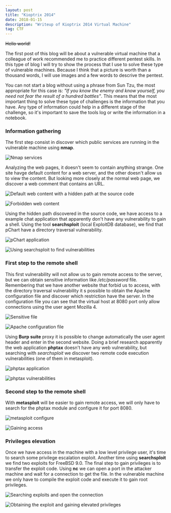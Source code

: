 ```yaml
---
layout: post
title: "Kioptrix 2014"
date: 2018-01-15 
description: "Writeup of Kioptrix 2014 Virtual Machine"
tag: CTF
---   
```


~~Hello world!~~

The first post of this blog will be about a vulnerable virtual machine that a colleague of work recommended me to practice different pentest skills. In this type of blog I will try to show the process that I use to solve these type of vulnerable machines. Because I think that a picture is worth than a thousand words, I will use images and a few words to descrive the pentest.

You can not start a blog without using a phrase from Sun Tzu, the most appropriate for this case is: *"If you know the enemy and know yourself, you need not fear the result of a hundred battles"*. This means that the most important thing to solve these type of challenges is the information that you have. Any type of information could help in a different stage of the challenge, so it's important to save the tools log or write the information in a notebook.

### Information gathering

The first step consist in discover which public services are running in the vulnerable machine using **nmap**.

![](/images/posts/Kioptrix2014/img1.png "Nmap services")

Analyzing the web pages, it doesn't seem to contain anything strange. One site havge default content for a web server, and the other doesn't allow us to view the content. But looking more closely at the normal web page, we discover a web comment that contains an URL.

![](/images/posts/Kioptrix2014/img2.png "Default web content with a hidden path at the source code")

![](/images/posts/Kioptrix2014/img3.png "Forbidden web content")

Using the hidden path discovered in the source code, we have access to a example chat application that apparently don't have any vulnerability to gain a shell. Using the tool **searchsploit** (local ExploitDB database), we find that pChart have a directory traversal vulnerability.

![](/images/posts/Kioptrix2014/img4.png "pChart application")

![](/images/posts/Kioptrix2014/img5.png "Using searchsploit to find vulnerabilities")

### First step to the remote shell

This first vulnerability will not allow us to gain remote access to the server, but we can obtain sensitive information like */etc/password* file. Remembering that we have another website that forbid us to access, with the directory traversal vulnerability it s possible to obtain the Apache configuration file and discover which restriction have the server. In the configuration file you can see that the virtual host at 8080 port only allow connections using the user agent Mozilla 4.

![](/images/posts/Kioptrix2014/img6.png "Sensitive file")

![](/images/posts/Kioptrix2014/img7.png "Apache configuration file")

Using **Burp suite** proxy it is possible to change automatically the user agent header and enter in the second website. Doing a brief research apparently the web application **phptax** doesn't have any web vulnerability, but searching with *searchsploit* we discover two remote code execution vulnerabilities (one of them in metasploit).

![](/images/posts/Kioptrix2014/img8.png "phptax application")

![](/images/posts/Kioptrix2014/img9.png "phptax vulnerabilities")

### Second step to the remote shell

With **metasploit** will be easier to gain remote access, we will only have to search for the phptax module and configure it for port 8080.

![](/images/posts/Kioptrix2014/img10.png "metasploit configure")

![](/images/posts/Kioptrix2014/img11.png "Gaining access")

### Privileges elevation

Once we have access in the machine with a low level privilege user, it's time to search some privilege escalation exploit. Another time using **searchsploit** we find two exploits for FreeBSD 9.0. The final step to gain privileges is to transfer the exploit code. Using **nc** we can open a port in the attacker machine and wait for a connection to get the file. In the vulnerable machine we only have to compile the exploit code and execute it to gain root privileges.

![](/images/posts/Kioptrix2014/img12.png "Searching exploits and open the connection")

![](/images/posts/Kioptrix2014/img13.png "Obtaining the exploit and gaining elevated privileges")
